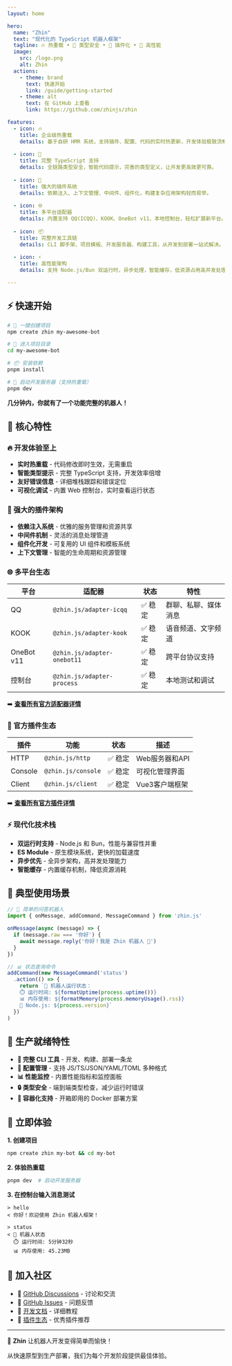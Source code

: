 ```yaml
---
layout: home

hero:
  name: "Zhin"
  text: "现代化的 TypeScript 机器人框架"
  tagline: 🔥 热重载 • 🎯 类型安全 • 🧩 插件化 • 🚀 高性能
  image:
    src: /logo.png
    alt: Zhin
  actions:
    - theme: brand
      text: 快速开始
      link: /guide/getting-started
    - theme: alt
      text: 在 GitHub 上查看
      link: https://github.com/zhinjs/zhin

features:
  - icon: 🔥
    title: 企业级热重载
    details: 基于自研 HMR 系统，支持插件、配置、代码的实时热更新，开发体验极致流畅。
  
  - icon: 🎯
    title: 完整 TypeScript 支持
    details: 全链路类型安全，智能代码提示，完善的类型定义，让开发更高效更可靠。
  
  - icon: 🧩
    title: 强大的插件系统
    details: 依赖注入、上下文管理、中间件、组件化，构建复杂应用架构轻而易举。
  
  - icon: 🌐
    title: 多平台适配器
    details: 内置支持 QQ(ICQQ)、KOOK、OneBot v11、本地控制台，轻松扩展新平台。
  
  - icon: 📦
    title: 完整开发工具链
    details: CLI 脚手架、项目模板、开发服务器、构建工具，从开发到部署一站式解决。
  
  - icon: ⚡
    title: 高性能架构
    details: 支持 Node.js/Bun 双运行时，异步处理，智能缓存，低资源占用高并发处理。

---
```


## ⚡ 快速开始

```bash
# 🎯 一键创建项目
npm create zhin my-awesome-bot

# 📁 进入项目目录  
cd my-awesome-bot

# 📦 安装依赖
pnpm install

# 🚀 启动开发服务器（支持热重载）
pnpm dev
```

**几分钟内，你就有了一个功能完整的机器人！**

## 🌟 核心特性

### 🔥 开发体验至上

- **实时热重载** - 代码修改即时生效，无需重启
- **智能类型提示** - 完整 TypeScript 支持，开发效率倍增  
- **友好错误信息** - 详细堆栈跟踪和错误定位
- **可视化调试** - 内置 Web 控制台，实时查看运行状态

### 🧩 强大的插件架构

- **依赖注入系统** - 优雅的服务管理和资源共享
- **中间件机制** - 灵活的消息处理管道
- **组件化开发** - 可复用的 UI 组件和模板系统
- **上下文管理** - 智能的生命周期和资源管理

### 🌐 多平台生态

| 平台 | 适配器 | 状态 | 特性 |
|------|--------|------|------|
| QQ | `@zhin.js/adapter-icqq` | ✅ 稳定 | 群聊、私聊、媒体消息 |
| KOOK | `@zhin.js/adapter-kook` | ✅ 稳定 | 语音频道、文字频道 |
| OneBot v11 | `@zhin.js/adapter-onebot11` | ✅ 稳定 | 跨平台协议支持 |
| 控制台 | `@zhin.js/adapter-process` | ✅ 稳定 | 本地测试和调试 |

➡️ **[查看所有官方适配器详情](./official/adapters.md)**

### 🧩 官方插件生态

| 插件 | 功能 | 状态 | 描述 |
|------|------|------|------|
| HTTP | `@zhin.js/http` | ✅ 稳定 | Web服务器和API |
| Console | `@zhin.js/console` | ✅ 稳定 | 可视化管理界面 |
| Client | `@zhin.js/client` | ✅ 稳定 | Vue3客户端框架 |

➡️ **[查看所有官方插件详情](./official/plugins.md)**

### ⚡ 现代化技术栈

- **双运行时支持** - Node.js 和 Bun，性能与兼容性并重
- **ES Module** - 原生模块系统，更快的加载速度
- **异步优先** - 全异步架构，高并发处理能力
- **智能缓存** - 内置缓存机制，降低资源消耗

## 🎯 典型使用场景

```typescript
// 🤖 简单的问答机器人
import { onMessage, addCommand, MessageCommand } from 'zhin.js'

onMessage(async (message) => {
  if (message.raw === '你好') {
    await message.reply('你好！我是 Zhin 机器人 👋')
  }
})

// 📊 状态查询命令
addCommand(new MessageCommand('status')
  .action(() => {
    return `🤖 机器人运行状态：
    ⏱️ 运行时间: ${formatUptime(process.uptime())}
    📊 内存使用: ${formatMemory(process.memoryUsage().rss)}
    🔧 Node.js: ${process.version}`
  })
)
```

## 🏢 生产就绪特性

- **🔧 完整 CLI 工具** - 开发、构建、部署一条龙
- **📝 配置管理** - 支持 JS/TS/JSON/YAML/TOML 多种格式
- **📊 性能监控** - 内置性能指标和监控面板
- **🔒 类型安全** - 端到端类型检查，减少运行时错误
- **🐳 容器化支持** - 开箱即用的 Docker 部署方案

## 🚀 立即体验

<div class="demo-container">

**1. 创建项目**
```bash
npm create zhin my-bot && cd my-bot
```

**2. 体验热重载**
```bash
pnpm dev  # 启动开发服务器
```

**3. 在控制台输入消息测试**
```
> hello
< 你好！欢迎使用 Zhin 机器人框架！

> status  
< 🤖 机器人状态
  ⏱️ 运行时间: 5分钟32秒
  📊 内存使用: 45.23MB
```

</div>

## 🌟 加入社区

<div class="community-links">
  
- 💬 [GitHub Discussions](https://github.com/zhinjs/zhin/discussions) - 讨论和交流
- 🐛 [GitHub Issues](https://github.com/zhinjs/zhin/issues) - 问题反馈  
- 📖 [开发文档](./guide/getting-started) - 详细教程
- 🎯 [插件生态](https://github.com/zhinjs/awesome-zhin) - 优秀插件推荐

</div>

---

<div class="footer-note">
  <p>🎉 <strong>Zhin</strong> 让机器人开发变得简单而愉快！</p>
  <p>从快速原型到生产部署，我们为每个开发阶段提供最佳体验。</p>
</div>
